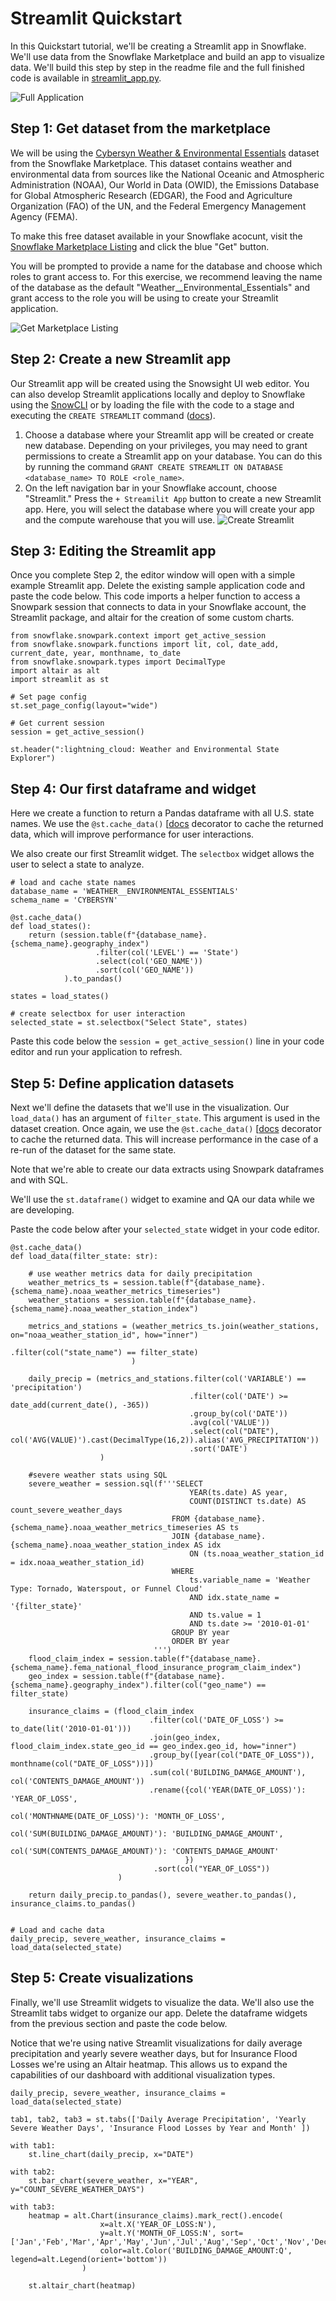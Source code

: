 # Streamlit Quickstart
In this Quickstart tutorial, we'll be creating a Streamlit app in Snowflake. We'll use data from the Snowflake Marketplace and build an app to visualize data. We'll build this step by step in the readme file and the full finished code is available in [streamlit_app.py](streamlit_app.py).

![Full Application](img/full_app.png)

## Step 1: Get dataset from the marketplace
We will be using the [Cybersyn Weather & Environmental Essentials](https://app.snowflake.com/marketplace/listing/GZTSZAS2KIM/cybersyn-inc-weather-environmental-essentials?originTab=provider&providerName=Cybersyn%2C%20Inc&profileGlobalName=GZTSZAS2KCS) dataset from the Snowflake Marketplace. This dataset contains weather and environmental data from sources like the National Oceanic and Atmospheric Administration (NOAA), Our World in Data (OWID), the Emissions Database for Global Atmospheric Research (EDGAR), the Food and Agriculture Organization (FAO) of the UN, and the Federal Emergency Management Agency (FEMA). 

To make this free dataset available in your Snowflake acocunt, visit the [Snowflake Marketplace Listing](https://app.snowflake.com/marketplace/listing/GZTSZAS2KIM/cybersyn-inc-weather-environmental-essentials?originTab=provider&providerName=Cybersyn%2C%20Inc&profileGlobalName=GZTSZAS2KCS) and click the blue "Get" button. 

You will be prompted to provide a name for the database and choose which roles to grant access to. For this exercise, we recommend leaving the name of the database as the default "Weather__Environmental_Essentials" and grant access to the role you will be using to create your Streamlit application. 

![Get Marketplace Listing](img/marketplace_get_data.png)

## Step 2: Create a new Streamlit app
Our Streamlit app will be created using the Snowsight UI web editor. You can also develop Streamlit applications locally and deploy to Snowflake using the [SnowCLI](https://docs.snowflake.com/en/user-guide/snowsql) or by loading the file with the code to a stage and executing the `CREATE STREAMLIT` command ([docs](https://docs.snowflake.com/en/sql-reference/sql/create-streamlit)). 

1. Choose a database where your Streamlit app will be created or create new database. Depending on your privileges, you may need to grant permissions to create a Streamlit app on your database. You can do this by running the command `GRANT CREATE STREAMLIT ON DATABASE <database_name> TO ROLE <role_name>`.
2. On the left navigation bar in your Snowflake account, choose "Streamlit." Press the `+ Streamilit App` button to create a new Streamlit app.  Here, you will select the database where you will create your app and the compute warehouse that you will use. ![Create Streamlit](img/create_streamlit.png)

## Step 3: Editing the Streamlit app
Once you complete Step 2, the editor window will open with a simple example Streamlit app. Delete the existing sample application code and paste the code below. This code imports a helper function to access a Snowpark session that connects to data in your Snowflake account, the Streamlit package, and altair for the creation of some custom charts. 
```
from snowflake.snowpark.context import get_active_session
from snowflake.snowpark.functions import lit, col, date_add, current_date, year, monthname, to_date 
from snowflake.snowpark.types import DecimalType
import altair as alt
import streamlit as st

# Set page config
st.set_page_config(layout="wide")

# Get current session
session = get_active_session()

st.header(":lightning_cloud: Weather and Environmental State Explorer")
```

## Step 4: Our first dataframe and widget
Here we create a function to return a Pandas dataframe with all U.S. state names. We use the `@st.cache_data()` [[docs](https://docs.streamlit.io/library/api-reference/performance/st.cache_data) decorator to cache the returned data, which will improve performance for user interactions. 

We also create our first Streamlit widget. The `selectbox` widget allows the user to select a state to analyze.
```
# load and cache state names
database_name = 'WEATHER__ENVIRONMENTAL_ESSENTIALS'
schema_name = 'CYBERSYN'

@st.cache_data()
def load_states():
    return (session.table(f"{database_name}.{schema_name}.geography_index")
                   .filter(col('LEVEL') == 'State')
                   .select(col('GEO_NAME'))
                   .sort(col('GEO_NAME'))      
            ).to_pandas()

states = load_states()

# create selectbox for user interaction
selected_state = st.selectbox("Select State", states)
```

Paste this code below the `session = get_active_session()` line in your code editor and run your application to refresh. 

## Step 5: Define application datasets
Next we'll define the datasets that we'll use in the visualization. Our `load_data()` has an argument of `filter_state`. This argument is used in the dataset creation. Once again, we use the `@st.cache_data()` [[docs](https://docs.streamlit.io/library/api-reference/performance/st.cache_data) decorator to cache the returned data. This will increase performance in the case of a re-run of the dataset for the same state. 

Note that we're able to create our data extracts using Snowpark dataframes and with SQL.

We'll use the `st.dataframe()` widget to examine and QA our data while we are developing.

Paste the code below after your `selected_state` widget in your code editor.

```
@st.cache_data()
def load_data(filter_state: str):

    # use weather metrics data for daily precipitation
    weather_metrics_ts = session.table(f"{database_name}.{schema_name}.noaa_weather_metrics_timeseries")
    weather_stations = session.table(f"{database_name}.{schema_name}.noaa_weather_station_index")

    metrics_and_stations = (weather_metrics_ts.join(weather_stations, on="noaa_weather_station_id", how="inner")
                                              .filter(col("state_name") == filter_state)
                           )

    daily_precip = (metrics_and_stations.filter(col('VARIABLE') == 'precipitation')
                                        .filter(col('DATE') >= date_add(current_date(), -365))
                                        .group_by(col('DATE'))
                                        .avg(col('VALUE'))
                                        .select(col("DATE"), col('AVG(VALUE)').cast(DecimalType(16,2)).alias('AVG_PRECIPITATION'))
                                        .sort('DATE')
                    )

    #severe weather stats using SQL
    severe_weather = session.sql(f'''SELECT
                                        YEAR(ts.date) AS year,
                                        COUNT(DISTINCT ts.date) AS count_severe_weather_days
                                    FROM {database_name}.{schema_name}.noaa_weather_metrics_timeseries AS ts
                                    JOIN {database_name}.{schema_name}.noaa_weather_station_index AS idx
                                        ON (ts.noaa_weather_station_id = idx.noaa_weather_station_id)
                                    WHERE 
                                        ts.variable_name = 'Weather Type: Tornado, Waterspout, or Funnel Cloud'
                                        AND idx.state_name = '{filter_state}'
                                        AND ts.value = 1
                                        AND ts.date >= '2010-01-01'
                                    GROUP BY year
                                    ORDER BY year
                                ''')
    flood_claim_index = session.table(f"{database_name}.{schema_name}.fema_national_flood_insurance_program_claim_index")
    geo_index = session.table(f"{database_name}.{schema_name}.geography_index").filter(col("geo_name") == filter_state)
    
    insurance_claims = (flood_claim_index
                               .filter(col('DATE_OF_LOSS') >= to_date(lit('2010-01-01')))
                               .join(geo_index, flood_claim_index.state_geo_id == geo_index.geo_id, how="inner")
                               .group_by([year(col("DATE_OF_LOSS")), monthname(col("DATE_OF_LOSS"))])
                               .sum(col('BUILDING_DAMAGE_AMOUNT'), col('CONTENTS_DAMAGE_AMOUNT'))
                               .rename({col('YEAR(DATE_OF_LOSS)'): 'YEAR_OF_LOSS',
                                        col('MONTHNAME(DATE_OF_LOSS)'): 'MONTH_OF_LOSS',
                                        col('SUM(BUILDING_DAMAGE_AMOUNT)'): 'BUILDING_DAMAGE_AMOUNT',
                                        col('SUM(CONTENTS_DAMAGE_AMOUNT)'): 'CONTENTS_DAMAGE_AMOUNT'
                                       })
                                .sort(col("YEAR_OF_LOSS"))
                        )

    return daily_precip.to_pandas(), severe_weather.to_pandas(), insurance_claims.to_pandas()


# Load and cache data
daily_precip, severe_weather, insurance_claims = load_data(selected_state)
```
## Step 5: Create visualizations
Finally, we'll use Streamlit widgets to visualize the data. We'll also use the Streamlit tabs widget to organize our app. Delete the dataframe widgets from the previous section and paste the code below. 

Notice that we're using native Streamlit visualizations for daily average precipitation and yearly severe weather days, but for Insurance Flood Losses we're using an Altair heatmap. This allows us to expand the capabilities of our dashboard with additional visualization types. 
```
daily_precip, severe_weather, insurance_claims = load_data(selected_state)

tab1, tab2, tab3 = st.tabs(['Daily Average Precipitation', 'Yearly Severe Weather Days', 'Insurance Flood Losses by Year and Month' ])

with tab1: 
    st.line_chart(daily_precip, x="DATE")

with tab2: 
    st.bar_chart(severe_weather, x="YEAR", y="COUNT_SEVERE_WEATHER_DAYS")

with tab3: 
    heatmap = alt.Chart(insurance_claims).mark_rect().encode(
                    x=alt.X('YEAR_OF_LOSS:N'),
                    y=alt.Y('MONTH_OF_LOSS:N', sort=['Jan','Feb','Mar','Apr','May','Jun','Jul','Aug','Sep','Oct','Nov','Dec']),
                    color=alt.Color('BUILDING_DAMAGE_AMOUNT:Q', legend=alt.Legend(orient='bottom'))
                )
    
    st.altair_chart(heatmap)
```
